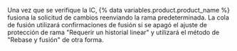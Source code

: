 Una vez que se verifique la IC, {% data variables.product.product_name %} fusiona la solicitud de cambios reenviando la rama predeterminada. La cola de fusión utilizará confirmaciones de fusión si se apagó el ajuste de protección de rama "Requerir un historial linear" y utilizará el método de "Rebase y fusión" de otra forma. 
 
